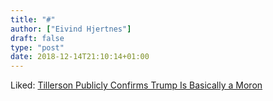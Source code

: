 ```yaml
---
title: "#"
author: ["Eivind Hjertnes"]
draft: false
type: "post"
date: 2018-12-14T21:10:14+01:00
---
```


Liked:
[Tillerson
Publicly Confirms Trump Is Basically a Moron](http://nymag.com/intelligencer/2018/12/trump-moron-tillerson-publicly-confirms.html)
